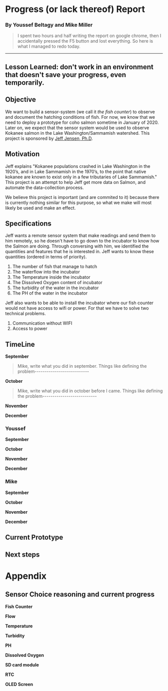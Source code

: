 # Progress  (or lack thereof) Report
### By **Youssef Beltagy** and **Mike Miller**

> I spent two hours and half writing the report on google chrome, then I accidentally pressed the F5 button and lost everything. So here is what I managed to redo today.
---
Lesson Learned: don't work in an environment that doesn't save your progress, even temporarily.
---


## Objective 
We want to build a sensor-system (we call it *the fish counter*) to observe and document the hatching conditions of fish. For now, we know that we need to deploy a prototype for coho salmon sometime in January of 2020. Later on, we expect that the sensor system would be used to observe Kokanee salmon in the Lake Washington/Sammamish watershed. This project is sponsored by [Jeff Jensen, Ph.D](https://www.uwb.edu/biological-sciences/faculty/biology/jjensen).

## Motivation
Jeff explains "Kokanee populations crashed in Lake Washington in the 1920’s, and in Lake Sammamish in the 1970’s, to the point that native kokanee are known to exist only in a few tributaries of Lake Sammamish." This project is an attempt to help Jeff get more data on Salmon, and automate the data-collection process.

We believe this project is important (and are commited to it) because there is currently nothing similar for this purpose, so what we make will most likely be used and make an effect.

## Specifications
Jeff wants a remote sensor system that make readings and send them to him remotely, so he doesn't have to go down to the incubator to know how the Salmon are doing. Through conversing with him, we identified the quantities and features that he is interested in. Jeff wants to know these quantities (ordered in terms of priority).
1. The number of fish that manage to hatch
2. The waterflow into the incubator
3. The Temperature inside the incubator
4. The Dissolved Oxygen content of incubator
6. The turbidity of the water in the incubator
5. The PH of the water in the incubator

Jeff also wants to be able to install the incubator where our fish counter would not have access to wifi or power. For that we have to solve two technical problems.
1. Communication without WIFI
2. Access to power

## TimeLine

**September**
>Mike, write what you did in september. Things like defining the problem---------------------------

**October**
>Mike, write what you did in october before I came. Things like defining the problem---------------------------

**November**

**December**


### Youssef

**September**

**October**

**November**

**December**



### Mike

**September**

**October**

**November**

**December**


## Current Prototype


## Next steps









# Appendix

## Sensor Choice reasoning and current progress

**Fish Counter**

**Flow**

**Temperature**

**Turbidity**

**PH**

**Dissolved Oxygen**

**SD card module**

**RTC**

**OLED Screen**


